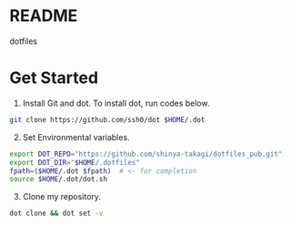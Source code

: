 # README

dotfiles


# Get Started

1. Install Git and dot. To install dot, run codes below.

```bash
git clone https://github.com/ssh0/dot $HOME/.dot
```

2. Set Environmental variables.
```bash
export DOT_REPO="https://github.com/shinya-takagi/dotfiles_pub.git"
export DOT_DIR="$HOME/.dotfiles"
fpath=($HOME/.dot $fpath)  # <- for completion
source $HOME/.dot/dot.sh

```

3. Clone my repository.
```bash
dot clone && dot set -v
```
